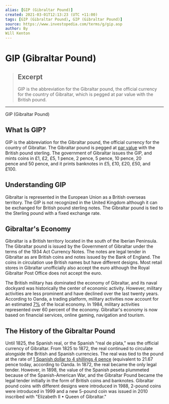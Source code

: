 ```yaml
---
alias: [GIP (Gibraltar Pound)]
created: 2021-03-01T12:13:23 (UTC +11:00)
tags: [GIP (Gibraltar Pound), GIP (Gibraltar Pound)]
source: https://www.investopedia.com/terms/g/gip.asp
author: By
Will Kenton
---
```


# GIP (Gibraltar Pound)

> ## Excerpt
> GIP is the abbreviation for the Gibraltar pound, the official currency for the country of Gibraltar, which is pegged at par value with the British pound.

---

GIP (Gibraltar Pound)
## What Is GIP?

GIP is the abbreviation for the Gibraltar pound, the official currency for the country of Gibraltar. The Gibraltar pound is pegged at [par value](https://www.investopedia.com/terms/p/parvalue.asp) with the British pound sterling. The government of Gibraltar issues the GIP, and mints coins in £1, £2, £5, 1 pence, 2 pence, 5 pence, 10 pence, 20 pence and 50 pence, and it prints banknotes in £5, £10, £20, £50, and £100. 

## Understanding GIP

Gibraltar is represented in the European Union as a British overseas territory. The GIP is not recognized in the United Kingdom although it can be exchanged for British pound sterling notes. The Gibraltar pound is tied to the Sterling pound with a fixed exchange rate. 

## Gibraltar's Economy 

Gibraltar is a British territory located in the south of the Iberian Peninsula. The Gibraltar pound is issued by the Government of Gibraltar under the terms of the 1934 Act Currency Notes. The notes are legal tender in Gibraltar as are British coins and notes issued by the Bank of England. The coins in circulation use British names but have different designs. Most retail stores in Gibraltar unofficially also accept the euro although the Royal Gibraltar Post Office does not accept the euro.

The British military has dominated the economy of Gibraltar, and its naval dockyard was historically the center of economic activity. However, military activities are less prominent and have declined over the last twenty years. According to Oanda, a trading platform, military activities now account for an estimated [7%](https://www1.oanda.com/currency/iso-currency-codes/GIP) of the local economy. In 1984, military activities represented over 60 percent of the economy. Gibraltar's economy is now based on financial services, online gaming, navigation and tourism.

## The History of the Gibraltar Pound

Until 1825, the Spanish real, or the Spanish “real de plata,” was the official currency of Gibraltar. From 1825 to 1872, the real continued to circulate alongside the British and Spanish currencies. The real was tied to the pound at the rate of [1 Spanish dollar to 4 shillings 4 pence](https://www1.oanda.com/currency/iso-currency-codes/GIP) (equivalent to 21.67 pence today, according to Oanda. In 1872, the real became the only legal tender. However, in 1898, the value of the Spanish peseta plummeted because of the Spanish-American War, and the Gibraltar Pound became the legal tender initially in the form of British coins and banknotes. Gibraltar pound coins with different designs were introduced in 1988, 2-pound coins were introduced in 1999 and a new 5-pound coin was issued in 2010 inscribed with "Elizabeth II • Queen of Gibraltar."
